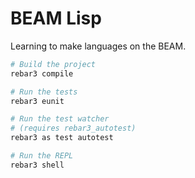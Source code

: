 BEAM Lisp
========

Learning to make languages on the BEAM.

```sh
# Build the project
rebar3 compile

# Run the tests
rebar3 eunit

# Run the test watcher
# (requires rebar3_autotest)
rebar3 as test autotest

# Run the REPL
rebar3 shell
```
